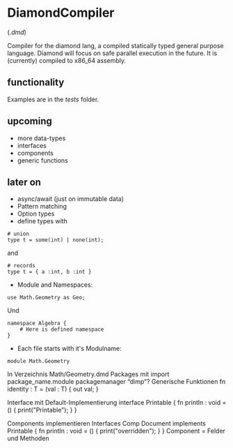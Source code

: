 # DiamondCompiler
(*.dmd*)

Compiler for the diamond lang, a compiled statically typed general purpose language.
Diamond will focus on safe parallel execution in the future. 
It is (currently) compiled to x86_64 assembly.


## functionality 

Examples are in the *tests* folder.

## upcoming

* more data-types
* interfaces 
* components
* generic functions

## later on

* async/await (just on immutable data)
* Pattern matching
* Option types
* define types with 
```diamond
# union
type t = some(int) | none(int);
```
and 
```diamond
# records
type t = { a :int, b :int } 
```

* Module and Namespaces:
```diamond
use Math.Geometry as Geo;
```
Und
```diamond
namespace Algebra {
    # Here is defined namespace
}
```
* Each file starts with it's Modulname:
```diamond
module Math.Geometry
```
In Verzeichnis Math/Geometry.dmd
Packages mit 
import package_name.module
packagemanager “dimp”?
Generische Funktionen
fn identity<T> : T = (val : T) {
    out val;
}

Interface mit Default-Implementierung
interface Printable {
    fn println : void = () {
        print("Printable");
    }
}

Components implementieren Interfaces
Comp Document implements Printable {
    fn println : void = () {
        print("overridden");
    }
}
Component = Felder und Methoden
